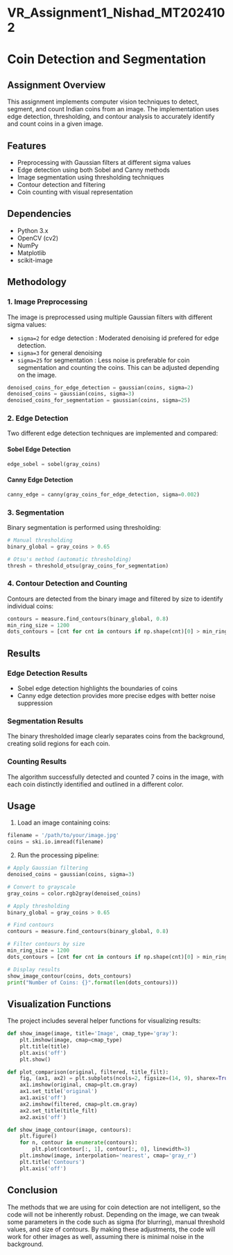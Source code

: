 # VR_Assignment1_Nishad_MT2024102

# Coin Detection and Segmentation

## Assignment Overview
This assignment implements computer vision techniques to detect, segment, and count Indian coins from an image. The implementation uses edge detection, thresholding, and contour analysis to accurately identify and count coins in a given image.

## Features
- Preprocessing with Gaussian filters at different sigma values
- Edge detection using both Sobel and Canny methods
- Image segmentation using thresholding techniques
- Contour detection and filtering
- Coin counting with visual representation

## Dependencies
- Python 3.x
- OpenCV (cv2)
- NumPy
- Matplotlib
- scikit-image

## Methodology

### 1. Image Preprocessing
The image is preprocessed using multiple Gaussian filters with different sigma values:
- `sigma=2` for edge detection : Moderated denoising id prefered for edge detection.
- `sigma=3` for general denoising
- `sigma=25` for segmentation : Less noise is preferable for coin segmentation and counting the coins. This can be adjusted depending on the image.

```python
denoised_coins_for_edge_detection = gaussian(coins, sigma=2)
denoised_coins = gaussian(coins, sigma=3)
denoised_coins_for_segmentation = gaussian(coins, sigma=25)
```

### 2. Edge Detection
Two different edge detection techniques are implemented and compared:

#### Sobel Edge Detection
```python
edge_sobel = sobel(gray_coins)
```

#### Canny Edge Detection
```python
canny_edge = canny(gray_coins_for_edge_detection, sigma=0.002)
```

### 3. Segmentation
Binary segmentation is performed using thresholding:

```python
# Manual thresholding
binary_global = gray_coins > 0.65

# Otsu's method (automatic thresholding)
thresh = threshold_otsu(gray_coins_for_segmentation)
```

### 4. Contour Detection and Counting
Contours are detected from the binary image and filtered by size to identify individual coins:

```python
contours = measure.find_contours(binary_global, 0.8)
min_ring_size = 1200
dots_contours = [cnt for cnt in contours if np.shape(cnt)[0] > min_ring_size]
```

## Results

### Edge Detection Results
- Sobel edge detection highlights the boundaries of coins
- Canny edge detection provides more precise edges with better noise suppression

### Segmentation Results
The binary thresholded image clearly separates coins from the background, creating solid regions for each coin.

### Counting Results
The algorithm successfully detected and counted 7 coins in the image, with each coin distinctly identified and outlined in a different color.

## Usage

1. Load an image containing coins:
```python
filename = '/path/to/your/image.jpg'
coins = ski.io.imread(filename)
```

2. Run the processing pipeline:
```python
# Apply Gaussian filtering
denoised_coins = gaussian(coins, sigma=3)

# Convert to grayscale
gray_coins = color.rgb2gray(denoised_coins)

# Apply thresholding
binary_global = gray_coins > 0.65

# Find contours
contours = measure.find_contours(binary_global, 0.8)

# Filter contours by size
min_ring_size = 1200
dots_contours = [cnt for cnt in contours if np.shape(cnt)[0] > min_ring_size]

# Display results
show_image_contour(coins, dots_contours)
print("Number of Coins: {}".format(len(dots_contours)))
```

## Visualization Functions

The project includes several helper functions for visualizing results:

```python
def show_image(image, title='Image', cmap_type='gray'):
    plt.imshow(image, cmap=cmap_type)
    plt.title(title)
    plt.axis('off')
    plt.show()

def plot_comparison(original, filtered, title_filt):
    fig, (ax1, ax2) = plt.subplots(ncols=2, figsize=(14, 9), sharex=True, sharey=True)
    ax1.imshow(original, cmap=plt.cm.gray)
    ax1.set_title('original')
    ax1.axis('off')
    ax2.imshow(filtered, cmap=plt.cm.gray)
    ax2.set_title(title_filt)
    ax2.axis('off')

def show_image_contour(image, contours):
    plt.figure()
    for n, contour in enumerate(contours):
        plt.plot(contour[:, 1], contour[:, 0], linewidth=3)
    plt.imshow(image, interpolation='nearest', cmap='gray_r')
    plt.title('Contours')
    plt.axis('off')
```

## Conclusion

The methods that we are using for coin detection are not intelligent, so the code will not be inherently robust. Depending on the image, we can tweak some parameters in the code such as sigma (for blurring), manual threshold values, and size of contours. By making these adjustments, the code will work for other images as well, assuming there is minimal noise in the background.
